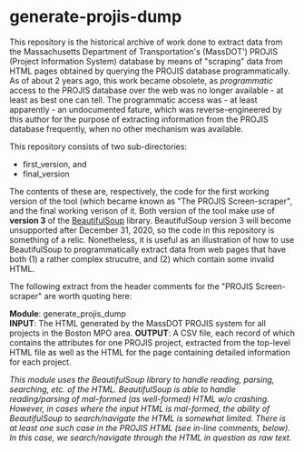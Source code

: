 # generate-projis-dump

This repository is the historical archive of work done to extract data from the Massachusetts Department of Transportation's (MassDOT')
PROJIS (Project Information System) database by means of "scraping" data from HTML pages obtained by querying the PROJIS database
programmatically. As of about 2 years ago, this work became obsolete, as _programmatic_ access to the PROJIS database over the web
was no longer available - at least as best one can tell. The programmatic access was - at least apparently - an undocumented fature,
which was reverse-engineered by this author for the purpose of extracting information from the PROJIS database frequently, when
no other mechanism was available.

This repository consists of two sub-directories:
* first_version, and
* final_version

The contents of these are, respectively, the code for the first working version of the tool (which became known
as "The PROJIS Screen-scraper", and the final working verison of it. Both version of the tool make use of 
__version 3__ of the [BeautifulSoup](https://www.crummy.com/software/BeautifulSoup/bs4/doc/) library.
BeautifulSoup version 3 will become unsupported after December 31, 2020, so the code in this repository is something
of a relic. Nonetheless, it is useful as an illustration of how to use BeautifulSoup to programmatically extract
data from web pages that have both (1) a rather complex strucutre, and (2) which contain some invalid HTML.

The following extract from the header comments for the "PROJIS Screen-scraper" are worth quoting here:

__Module__: generate_projis_dump  
__INPUT__:  The HTML generated by the MassDOT PROJIS system for all projects in the Boston MPO area.
__OUTPUT__: A CSV file, each record of which contains the attributes for one PROJIS project, extracted
        from the top-level HTML file as well as the HTML for the page containing detailed information
        for each project.

_This module uses the BeautifulSoup library to handle reading, parsing, searching, etc. of the HTML.
BeautifulSoup is able to handle reading/parsing of mal-formed (as well-formed) HTML w/o crashing.
However, in cases where the input HTML is mal-formed, the ability of BeautifulSoup to search/navigate
the HTML is somewhat limited. There is at least one such case in the PROJIS HTML (see in-line comments,
below). In this case, we search/navigate through the HTML in question as raw text._

        
